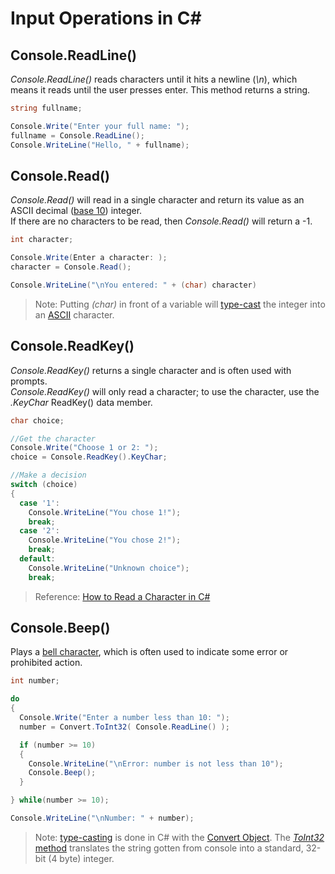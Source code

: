 # Input Operations in C#

## Console.ReadLine()
_Console.ReadLine()_ reads characters until it hits a newline (_\n_), which means it reads until the user presses enter.
This method returns a string.
```C#
string fullname;

Console.Write("Enter your full name: ");
fullname = Console.ReadLine();
Console.WriteLine("Hello, " + fullname);
```

## Console.Read()
_Console.Read()_ will read in a single character and return its value as an ASCII decimal ([base 10](https://www.purplemath.com/modules/numbbase.htm)) integer. <br />
If there are no characters to be read, then _Console.Read()_ will return a -1.
```C#
int character;

Console.Write(Enter a character: );
character = Console.Read();

Console.WriteLine("\nYou entered: " + (char) character)
```
> Note: Putting _(char)_ in front of a variable will [type-cast](https://www.w3schools.com/cs/cs_type_casting.asp) the integer into an [ASCII](https://en.wikipedia.org/wiki/ASCII) character.

## Console.ReadKey()
_Console.ReadKey()_ returns a single character and is often used with prompts. <br />
_Console.ReadKey()_ will only read a character; to use the character, use the _.KeyChar_ ReadKey() data member.
```C#
char choice;

//Get the character
Console.Write("Choose 1 or 2: ");
choice = Console.ReadKey().KeyChar;

//Make a decision
switch (choice)
{
  case '1':
    Console.WriteLine("You chose 1!");
    break;
  case '2':
    Console.WriteLine("You chose 2!");
    break;
  default:
    Console.WriteLine("Unknown choice");
    break;
```
> Reference: [How to Read a Character in C#](https://www.includehelp.com/dot-net/methods-to-read-a-character-in-c-sharp.aspx)

## Console.Beep()
Plays a [bell character](https://en.wikipedia.org/wiki/Bell_character), which is often used to indicate some error or prohibited action.
```C#
int number;

do
{
  Console.Write("Enter a number less than 10: ");
  number = Convert.ToInt32( Console.ReadLine() );

  if (number >= 10)
  {
    Console.WriteLine("\nError: number is not less than 10");
    Console.Beep();
  }

} while(number >= 10);

Console.WriteLine("\nNumber: " + number); 
```
> Note: [type-casting](https://www.w3schools.com/cs/cs_type_casting.asp) is done in C# with the [Convert Object](https://docs.microsoft.com/en-us/dotnet/api/system.convert?view=net-5.0). The [_ToInt32_ method](https://docs.microsoft.com/en-us/dotnet/api/system.convert.touint32?view=net-5.0) translates the string gotten from console into a standard, 32-bit (4 byte) integer.
